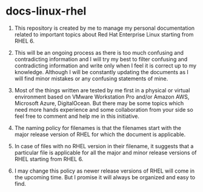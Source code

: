 # docs-linux-rhel

1. This repository is created by me to manage my personal documentation related to important topics about Red Hat Enterprise Linux starting from RHEL 6.

2. This will be an ongoing process as there is too much confusing and contradicting information and I will try my best to filter confusing and contradicting information and write only when I feel it is correct up to my knowledge. Although I will be constantly updating the documents as I will find minor mistakes or any confusing statements of mine.

3. Most of the things written are tested by me first in a physical or virtual environment based on VMware Workstation Pro and/or Amazon AWS, Microsoft Azure, DigitalOcean. But there may be some topics which need more hands experience and some collaboration from your side so feel free to comment and help me in this initiative.

4. The naming policy for filenames is that the filenames start with the major release version of RHEL for which the document is applicable.

5. In case of files with no RHEL version in their filename, it suggests that a particular file is applicable for all the major and minor release versions of RHEL starting from RHEL 6.

6. I may change this policy as newer release versions of RHEL will come in the upcoming time. But I promise it will always be organized and easy to find.
